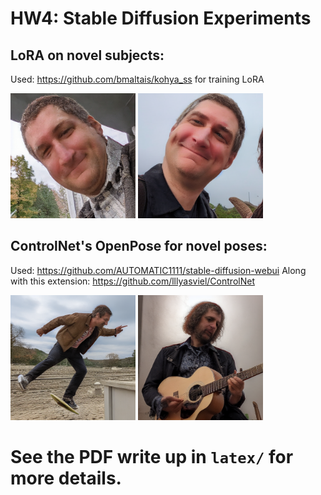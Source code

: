 # HW4: Stable Diffusion Experiments
## LoRA on novel subjects:
Used: https://github.com/bmaltais/kohya_ss for training LoRA

<img src=".imgs/radke_lora_v1.5_(2)_prompting_1.png" style="width:200px;"/>
<img src=".imgs/radke_lora_v1.5_(2)_2.png" style="width:200px;"/>


## ControlNet's OpenPose for novel poses:
Used: https://github.com/AUTOMATIC1111/stable-diffusion-webui
Along with this extension: https://github.com/lllyasviel/ControlNet

<img src=".imgs/radke_lora_v1.5_(2)_prompting_skateboard_2.png" style="width:200px;"/>
<img src=".imgs/radke_lora_v1.5_(2)_prompting_guitar_1.png" style="width:200px;"/>

# See the PDF write up in `latex/` for more details.